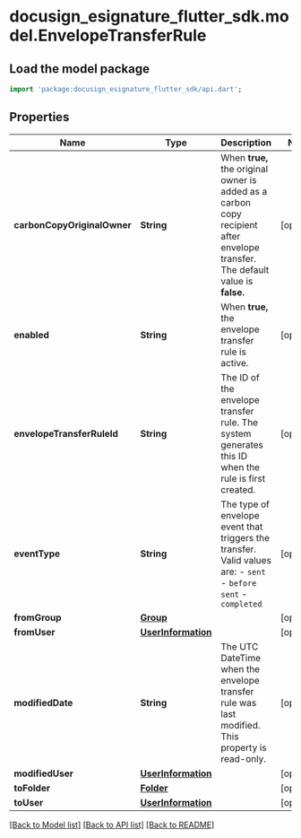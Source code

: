 # docusign_esignature_flutter_sdk.model.EnvelopeTransferRule

## Load the model package
```dart
import 'package:docusign_esignature_flutter_sdk/api.dart';
```

## Properties
Name | Type | Description | Notes
------------ | ------------- | ------------- | -------------
**carbonCopyOriginalOwner** | **String** | When **true,** the original owner is added as a carbon copy recipient after envelope transfer. The default value is **false.** | [optional] 
**enabled** | **String** | When **true,** the envelope transfer rule is active. | [optional] 
**envelopeTransferRuleId** | **String** | The ID of the envelope transfer rule. The system generates this ID when the rule is first created. | [optional] 
**eventType** | **String** | The type of envelope event that triggers the transfer. Valid values are:  - `sent` - `before sent`  - `completed` | [optional] 
**fromGroup** | [**Group**](Group.md) |  | [optional] 
**fromUser** | [**UserInformation**](UserInformation.md) |  | [optional] 
**modifiedDate** | **String** | The UTC DateTime when the envelope transfer rule was last modified. This property is read-only. | [optional] 
**modifiedUser** | [**UserInformation**](UserInformation.md) |  | [optional] 
**toFolder** | [**Folder**](Folder.md) |  | [optional] 
**toUser** | [**UserInformation**](UserInformation.md) |  | [optional] 

[[Back to Model list]](../README.md#documentation-for-models) [[Back to API list]](../README.md#documentation-for-api-endpoints) [[Back to README]](../README.md)


